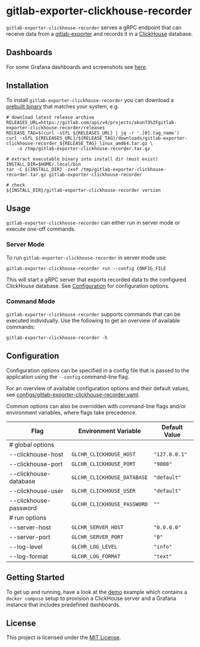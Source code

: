 # gitlab-exporter-clickhouse-recorder

`gitlab-exporter-clickhouse-recorder` serves a gRPC endpoint that can receive data
from a [gitlab-exporter](https://gitlab.com/akun73/gitlab-exporter) and records it
in a [ClickHouse](https://clickhouse.com) database.

## Dashboards

For some Grafana dashboards and screenshots see [here](https://gitlab.com/gitlab-exporter/grafana-dashboards).

## Installation

To install `gitlab-exporter-clickhouse-recorder` you can download a 
[prebuilt binary](https://gitlab.com/akun73/gitlab-exporter-clickhouse-recorder/-/releases)
that matches your system, e.g.

```shell
# download latest release archive
RELEASES_URL=https://gitlab.com/api/v4/projects/akun73%2Fgitlab-exporter-clickhouse-recorder/releases
RELEASE_TAG=$(curl -sSfL ${RELEASES_URL} | jq -r '.[0].tag_name')
curl -sSfL ${RELEASES_URL}/${RELEASE_TAG}/downloads/gitlab-exporter-clickhouse-recorder_${RELEASE_TAG}_linux_amd64.tar.gz \
    -o /tmp/gitlab-exporter-clickhouse-recorder.tar.gz

# extract executable binary into install dir (must exist)
INSTALL_DIR=$HOME/.local/bin
tar -C ${INSTALL_DIR} -zxof /tmp/gitlab-exporter-clickhouse-recorder.tar.gz gitlab-exporter-clickhouse-recorder

# check
${INSTALL_DIR}/gitlab-exporter-clickhouse-recorder version
```

## Usage

`gitlab-exporter-clickhouse-recorder` can either run in server mode or execute one-off
commands.

### Server Mode

To run `gitlab-exporter-clickhouse-recorder` in server mode use:

```shell
gitlab-exporter-clickhouse-recorder run --config CONFIG_FILE
```

This will start a gRPC server that exports recorded data to the configured 
ClickHouse database. See [Configuration](#configuration) for configuration options.

### Command Mode

`gitlab-exporter-clickhouse-recorder` supports commands that can be executed
individually. Use the following to get an overview of available commands:

```shell
gitlab-exporter-clickhouse-recorder -h
```

## Configuration

Configuration options can be specified in a config file that is passed to the
application using the `--config` command-line flag.

For an overview of available configuration options and their default values,
see [configs/gitlab-exporter-clickhouse-recorder.yaml](./configs/gitlab-exporter-clickhouse-recorder.yaml).

Common options can also be overridden with command-line flags and/or environment
variables, where flags take precedence.

| Flag                  | Environment Variable        | Default Value |
| ---                   | ---                         | ---           |
| # global options      |                             |               |
| --clickhouse-host     | `GLCHR_CLICKHOUSE_HOST`     | `"127.0.0.1"` |
| --clickhouse-port     | `GLCHR_CLICKHOUSE_PORT`     | `"9000"`      |
| --clickhouse-database | `GLCHR_CLICKHOUSE_DATABASE` | `"default"`   |
| --clickhouse-user     | `GLCHR_CLICKHOUSE_USER`     | `"default"`   |
| --clickhouse-password | `GLCHR_CLICKHOUSE_PASSWORD` | `""`          |
| # run options         |                             |               |
| --server-host         | `GLCHR_SERVER_HOST`         | `"0.0.0.0"`   |
| --server-port         | `GLCHR_SERVER_PORT`         | `"0"`         |
| --log-level           | `GLCHR_LOG_LEVEL`           | `"info"`      |
| --log-format          | `GLCHR_LOG_FORMAT`          | `"text"`      |

## Getting Started

To get up and running, have a look at the [demo](./examples/demo/README.md)
example which contains a `docker compose` setup to provision a ClickHouse server
and a Grafana instance that includes predefined dashboards.

## License

This project is licensed under the [MIT License](./LICENSE).
